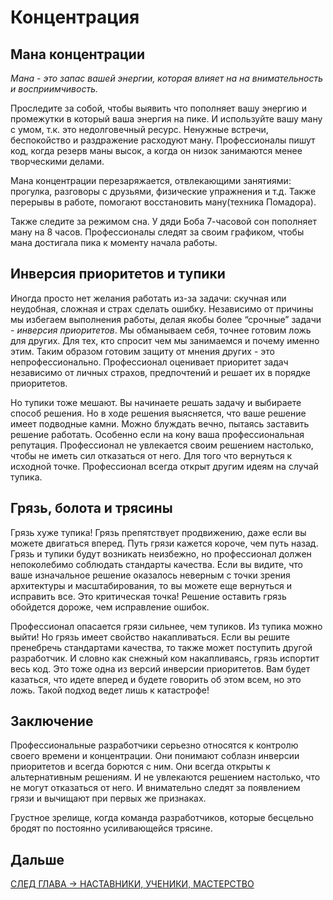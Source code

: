 # Концентрация

## Мана концентрации
*Мана - это запас вашей энергии, которая влияет на на внимательность и восприимчивость.*

Проследите за собой, чтобы выявить что пополняет вашу энергию и промежутки в который ваша энергия на пике.
И используйте вашу ману с умом, т.к. это недолговечный ресурс.
Ненужные встречи, беспокойство и раздражение расходуют ману.
Профессионалы пишут код, когда резерв маны высок, а когда он низок занимаются менее творческими делами.

Мана концентрации перезаряжается, отвлекающими занятиями: прогулка, разговоры с друзьями, физические упражнения и т.д.
Также перерывы в работе, помогают восстановить ману(техника Помадора).

Также следите за режимом сна. У дяди Боба 7-часовой сон пополняет ману на 8 часов.
Профессионалы следят за своим графиком, чтобы мана достигала пика к моменту начала работы.

## Инверсия приоритетов и тупики
Иногда просто нет желания работать из-за задачи: скучная или неудобная, сложная и страх сделать ошибку.
Независимо от причины мы избегаем выполнения работы, делая якобы более “срочные” задачи - *инверсия приоритетов*. 
Мы обманываем себя, точнее готовим ложь для других.
Для тех, кто спросит чем мы занимаемся и почему именно этим.
Таким образом готовим защиту от мнения других - это непрофессионально.
Профессионал оценивает приоритет задач независимо от личных страхов, предпочтений и решает их в порядке приоритетов.

Но тупики тоже мешают.
Вы начинаете решать задачу и выбираете способ решения.
Но в ходе решения выясняется, что ваше решение имеет подводные камни.
Можно блуждать вечно, пытаясь заставить решение работать.
Особенно если на кону ваша профессиональная репутация.
Профессионал не увлекается своим решением настолько, чтобы не иметь сил отказаться от него.
Для того что вернуться к исходной точке. Профессионал всегда открыт другим идеям на случай тупика.

## Грязь, болота и трясины
Грязь хуже тупика!
Грязь препятствует продвижению, даже если вы можете двигаться вперед. Путь грязи кажется короче, чем путь назад.
Грязь и тупики будут возникать неизбежно, но профессионал должен непоколебимо соблюдать стандарты качества.
Если вы видите, что ваше изначальное решение оказалось неверным с точки зрения архитектуры и масштабирования, то вы можете еще вернуться и исправить все. Это критическая точка! Решение оставить грязь обойдется дороже, чем исправление ошибок.

Профессионал опасается грязи сильнее, чем тупиков. Из тупика можно выйти! 
Но грязь имеет свойство накапливаться. Если вы решите пренебречь стандартами качества, то также может поступить другой разработчик.
И словно как снежный ком накапливаясь, грязь испортит весь код. Это тоже одна из версий инверсии приоритетов.
Вам будет казаться, что идете вперед и будете говорить об этом всем, но это ложь. Такой подход ведет лишь к катастрофе!

## Заключение
Профессиональные разработчики серьезно относятся к контролю своего времени и концентрации.
Они понимают соблазн инверсии приоритетов и всегда борются с ним. 
Они всегда открыты к альтернативным решениям. И не увлекаются решением настолько, что не могут отказаться от него.
И внимательно следят за появлением грязи и вычищают при первых же признаках.

Грустное зрелище, когда команда разработчиков, которые бесцельно бродят по постоянно усиливающейся трясине.

## Дальше
[СЛЕД ГЛАВА -> НАСТАВНИКИ, УЧЕНИКИ, МАСТЕРСТВО](https://github.com/Kunerkhan/clean_code_notes/blob/master/%D0%98%D0%B4%D0%B5%D0%B0%D0%BB%D1%8C%D0%BD%D1%8B%D0%B9_%D0%BF%D1%80%D0%BE%D0%B3%D1%80%D0%B0%D0%BC%D0%BC%D0%B8%D1%81%D1%82/%D0%9D%D0%B0%D1%81%D1%82%D0%B0%D0%B2%D0%BD%D0%B8%D0%BA%D0%B8_%D1%83%D1%87%D0%B5%D0%BD%D0%B8%D0%BA%D0%B8_%D0%BC%D0%B0%D1%81%D1%82%D0%B5%D1%80%D1%81%D1%82%D0%B2%D0%BE.md)
